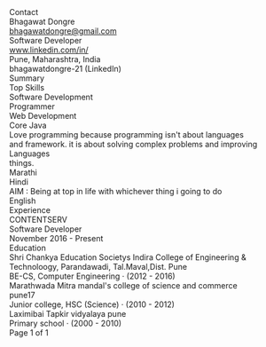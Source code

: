<body>

<div><span class="cls_003">Contact</span></div>
<div ><span class="cls_008">Bhagawat Dongre</span></div>
<div><span class="cls_004"> </span><A HREF="mailto:bhagawatdongre@gmail.com">bhagawatdongre@gmail.com</A> </div>
<div><span class="cls_005">Software Developer</span></div>
<div ><span class="cls_006"> </span><A HREF="https://www.linkedin.com/in/bhagawatdongre-21?jobid=1234&lipi=urn%3Ali%3Apage%3Ad_jobs_easyapply_pdfgenresume%3BXc%2B7VL%2FpQR6ZlGOnQADL2A%3D%3D&licu=urn%3Ali%3Acontrol%3Ad_jobs_easyapply_pdfgenresume-v02_profile">www.linkedin.com/in/</A> </div>
<div class="cls_009"><span class="cls_009">Pune, Maharashtra, India</span></div>
<div class="cls_006"><span class="cls_006">bhagawatdongre-21</span><span class="cls_007"> (LinkedIn)</span></div>
<div class="cls_010"><span class="cls_010">Summary</span></div>
<div  class="cls_003"><span class="cls_003">Top Skills</span></div>
<div class="cls_004"><span class="cls_004">Software Development</span></div>
<div class="cls_005"><span class="cls_005">Programmer</span></div>
<div class="cls_004"><span class="cls_004">Web Development</span></div>
<div class="cls_004"><span class="cls_004">Core Java</span></div>
<div class="cls_005"><span class="cls_005">Love programming because programming isn't about languages</span></div>
<div class="cls_005"><span class="cls_005">and framework. it is about solving complex problems and improving</span></div>
<div class="cls_003"><span class="cls_003">Languages</span></div>
<div class="cls_005"><span class="cls_005">things.</span></div>
<div class="cls_004"><span class="cls_004">Marathi</span></div>
<div class="cls_004"><span class="cls_004">Hindi</span></div>
<div class="cls_005"><span class="cls_005">AIM : Being at top in life with whichever thing i going to do</span></div>
<div class="cls_004"><span class="cls_004">English</span></div>
<div class="cls_010"><span class="cls_010">Experience</span></div>
<div class="cls_005"><span class="cls_005">CONTENTSERV</span></div>
<div class="cls_011"><span class="cls_011">Software Developer</span></div>
<div class="cls_012"><span class="cls_012">November 2016 - Present</span></div>
<div>Education</span></div>
<div class="cls_005"><span class="cls_005">Shri Chankya Education Societys Indira College of Engineering &</span></div>
<div class="cls_005"><span class="cls_005">Technoloogy, Parandawadi, Tal.Maval,Dist. Pune</span></div>
<div class="cls_012"><span class="cls_012">BE-CS, Computer Engineering · (2012 - 2016)</span></div>
<div class="cls_005"><span class="cls_005">Marathwada Mitra mandal's college of science and commerce</span></div>
<div class="cls_005"><span class="cls_005">pune17</span></div>
<div class="cls_012"><span class="cls_012">Junior college, HSC (Science) · (2010 - 2012)</span></div>
<div class="cls_005"><span class="cls_005">Laximibai Tapkir vidyalaya pune</span></div>
<div class="cls_012"><span class="cls_012">Primary school  · (2000 - 2010)</span></div>
<div class="cls_013"><span class="cls_013">Page 1 of 1</span></div>
</div>

</body>
</html>
